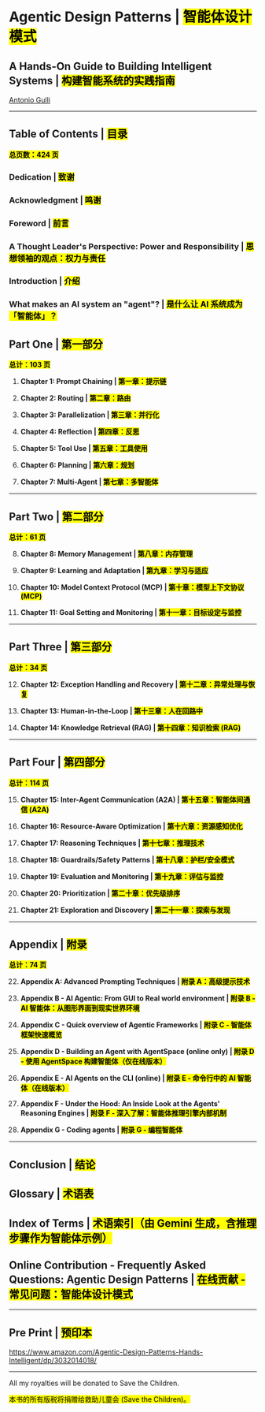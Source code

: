 # Agentic Design Patterns | <mark>智能体设计模式</mark>

## A Hands-On Guide to Building Intelligent Systems | <mark>构建智能系统的实践指南</mark>

[Antonio Gulli](https://www.linkedin.com/in/searchguy/)

---

## Table of Contents | <mark>目录</mark>

**<mark>总页数：424 页</mark>**

### Dedication | <mark>致谢</mark>

### Acknowledgment | <mark>鸣谢</mark>

### Foreword | <mark>前言</mark>

### A Thought Leader's Perspective: Power and Responsibility | <mark>思想领袖的观点：权力与责任</mark>

### Introduction | <mark>介绍</mark>

### What makes an AI system an "agent"? | <mark>是什么让 AI 系统成为「智能体」？</mark>

## Part One | <mark>第一部分</mark>

**<mark>总计：103 页</mark>**

1. **Chapter 1: Prompt Chaining | <mark>第一章：提示链</mark>**  

2. **Chapter 2: Routing | <mark>第二章：路由</mark>**  

3. **Chapter 3: Parallelization | <mark>第三章：并行化</mark>**  

4. **Chapter 4: Reflection | <mark>第四章：反思</mark>**  

5. **Chapter 5: Tool Use | <mark>第五章：工具使用</mark>**  

6. **Chapter 6: Planning | <mark>第六章：规划</mark>**  

7. **Chapter 7: Multi-Agent | <mark>第七章：多智能体</mark>**  

---

## Part Two | <mark>第二部分</mark>

**<mark>总计：61 页</mark>**

8. **Chapter 8: Memory Management | <mark>第八章：内存管理</mark>**  

9. **Chapter 9: Learning and Adaptation | <mark>第九章：学习与适应</mark>**  

10. **Chapter 10: Model Context Protocol (MCP) | <mark>第十章：模型上下文协议 (MCP)</mark>**  

11. **Chapter 11: Goal Setting and Monitoring | <mark>第十一章：目标设定与监控</mark>**  

---

## Part Three | <mark>第三部分</mark>

**<mark>总计：34 页</mark>**

12. **Chapter 12: Exception Handling and Recovery | <mark>第十二章：异常处理与恢复</mark>**  

13. **Chapter 13: Human-in-the-Loop | <mark>第十三章：人在回路中</mark>**  

14. **Chapter 14: Knowledge Retrieval (RAG) | <mark>第十四章：知识检索 (RAG)</mark>**  

---

## Part Four | <mark>第四部分</mark>

**<mark>总计：114 页</mark>**

15. **Chapter 15: Inter-Agent Communication (A2A) | <mark>第十五章：智能体间通信 (A2A)</mark>**  

16. **Chapter 16: Resource-Aware Optimization | <mark>第十六章：资源感知优化</mark>**  

17. **Chapter 17: Reasoning Techniques | <mark>第十七章：推理技术</mark>**  

18. **Chapter 18: Guardrails/Safety Patterns | <mark>第十八章：护栏/安全模式</mark>**  

19. **Chapter 19: Evaluation and Monitoring | <mark>第十九章：评估与监控</mark>**  

20. **Chapter 20: Prioritization | <mark>第二十章：优先级排序</mark>**  

21. **Chapter 21: Exploration and Discovery | <mark>第二十一章：探索与发现</mark>**  

---

## Appendix | <mark>附录</mark>

**<mark>总计：74 页</mark>**

22. **Appendix A: Advanced Prompting Techniques | <mark>附录 A：高级提示技术</mark>**  

23. **Appendix B - AI Agentic: From GUI to Real world environment | <mark>附录 B - AI 智能体：从图形界面到现实世界环境</mark>**  

24. **Appendix C - Quick overview of Agentic Frameworks | <mark>附录 C - 智能体框架快速概览</mark>**  

25. **Appendix D - Building an Agent with AgentSpace (online only) | <mark>附录 D - 使用 AgentSpace 构建智能体（仅在线版本）</mark>**  

26. **Appendix E - AI Agents on the CLI (online) | <mark>附录 E - 命令行中的 AI 智能体（在线版本）</mark>**  

27. **Appendix F - Under the Hood: An Inside Look at the Agents' Reasoning Engines | <mark>附录 F - 深入了解：智能体推理引擎内部机制</mark>**  

28. **Appendix G - Coding agents | <mark>附录 G - 编程智能体</mark>**  

---

## Conclusion | <mark>结论</mark>

## Glossary | <mark>术语表</mark>

## Index of Terms | <mark>术语索引（由 Gemini 生成，含推理步骤作为智能体示例）</mark>

## Online Contribution - Frequently Asked Questions: Agentic Design Patterns | <mark>在线贡献 - 常见问题：智能体设计模式</mark>

---

## Pre Print | <mark>预印本</mark>

https://www.amazon.com/Agentic-Design-Patterns-Hands-Intelligent/dp/3032014018/

---
All my royalties will be donated to Save the Children.

<mark>本书的所有版税将捐赠给救助儿童会 (Save the Children)。</mark>
